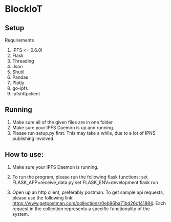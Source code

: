 # BlockIoT

## Setup

Requirements
1. IPFS <= 0.6.0!
2. Flask
3. Threading
4. Json
5. Shutil
6. Pandas
7. Plotly
8. go-ipfs
9. ipfshttpclient

## Running

1. Make sure all of the given files are in one folder
2. Make sure your IPFS Daemon is up and running. 
3. Please run setup.py first. This may take a while, due to a lot of IPNS publishing involved. 

## How to use:

1. Make sure your IPFS Daemon is running. 

2. To run the program, please run the following flask functions:
set FLASK_APP=receive_data.py
set FLASK_ENV=development
flask run

3. Open up an http client, preferably postman. 
To get sample api requests, please use the following link: https://www.getpostman.com/collections/0eb96ba71bd26c141884. 
Each request in the collection represents a specific functionality of the system. 

